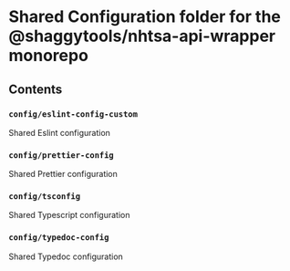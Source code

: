 # Shared Configuration folder for the @shaggytools/nhtsa-api-wrapper monorepo

## Contents

### `config/eslint-config-custom`

Shared Eslint configuration

### `config/prettier-config`

Shared Prettier configuration

### `config/tsconfig`

Shared Typescript configuration

### `config/typedoc-config`

Shared Typedoc configuration
